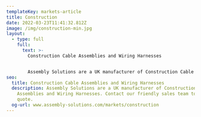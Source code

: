 ```yaml
---
templateKey: markets-article
title: Construction
date: 2022-03-23T11:41:32.812Z
image: /img/construction-min.jpg
layout:
  - type: full
    full:
      text: >-
        Construction Cable Assemblies and Wiring Harnesses


        Assembly Solutions are a UK manufacturer of Construction Cable Assemblies and Wiring Harnesses.
seo:
  title: Construction Cable Assemblies and Wiring Harnesses
  description: Assembly Solutions are a UK manufacturer of Construction Cable
    Assemblies and Wiring Harnesses. Contact our friendly sales team today for a
    quote.
  og-url: www.assembly-solutions.com/markets/construction
---
```

